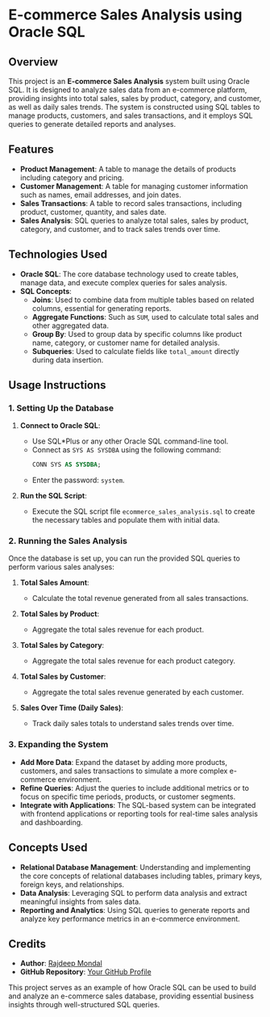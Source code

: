 # E-commerce Sales Analysis using Oracle SQL

## Overview

This project is an **E-commerce Sales Analysis** system built using Oracle SQL. It is designed to analyze sales data from an e-commerce platform, providing insights into total sales, sales by product, category, and customer, as well as daily sales trends. The system is constructed using SQL tables to manage products, customers, and sales transactions, and it employs SQL queries to generate detailed reports and analyses.

## Features

- **Product Management**: A table to manage the details of products including category and pricing.
- **Customer Management**: A table for managing customer information such as names, email addresses, and join dates.
- **Sales Transactions**: A table to record sales transactions, including product, customer, quantity, and sales date.
- **Sales Analysis**: SQL queries to analyze total sales, sales by product, category, and customer, and to track sales trends over time.

## Technologies Used

- **Oracle SQL**: The core database technology used to create tables, manage data, and execute complex queries for sales analysis.
- **SQL Concepts**:
  - **Joins**: Used to combine data from multiple tables based on related columns, essential for generating reports.
  - **Aggregate Functions**: Such as `SUM`, used to calculate total sales and other aggregated data.
  - **Group By**: Used to group data by specific columns like product name, category, or customer name for detailed analysis.
  - **Subqueries**: Used to calculate fields like `total_amount` directly during data insertion.

## Usage Instructions

### 1. Setting Up the Database

1. **Connect to Oracle SQL**:
   - Use SQL*Plus or any other Oracle SQL command-line tool.
   - Connect as `SYS AS SYSDBA` using the following command:
     ```sql
     CONN SYS AS SYSDBA;
     ```
   - Enter the password: `system`.

2. **Run the SQL Script**:
   - Execute the SQL script file `ecommerce_sales_analysis.sql` to create the necessary tables and populate them with initial data.

### 2. Running the Sales Analysis

Once the database is set up, you can run the provided SQL queries to perform various sales analyses:

1. **Total Sales Amount**:
   - Calculate the total revenue generated from all sales transactions.

2. **Total Sales by Product**:
   - Aggregate the total sales revenue for each product.

3. **Total Sales by Category**:
   - Aggregate the total sales revenue for each product category.

4. **Total Sales by Customer**:
   - Aggregate the total sales revenue generated by each customer.

5. **Sales Over Time (Daily Sales)**:
   - Track daily sales totals to understand sales trends over time.

### 3. Expanding the System

- **Add More Data**: Expand the dataset by adding more products, customers, and sales transactions to simulate a more complex e-commerce environment.
- **Refine Queries**: Adjust the queries to include additional metrics or to focus on specific time periods, products, or customer segments.
- **Integrate with Applications**: The SQL-based system can be integrated with frontend applications or reporting tools for real-time sales analysis and dashboarding.

## Concepts Used

- **Relational Database Management**: Understanding and implementing the core concepts of relational databases including tables, primary keys, foreign keys, and relationships.
- **Data Analysis**: Leveraging SQL to perform data analysis and extract meaningful insights from sales data.
- **Reporting and Analytics**: Using SQL queries to generate reports and analyze key performance metrics in an e-commerce environment.

## Credits

- **Author**: [Rajdeep Mondal](https://www.linkedin.com/in/rajdeep-mondal-123456789/)
- **GitHub Repository**: [Your GitHub Profile](https://github.com/nrkkR)

This project serves as an example of how Oracle SQL can be used to build and analyze an e-commerce sales database, providing essential business insights through well-structured SQL queries.
